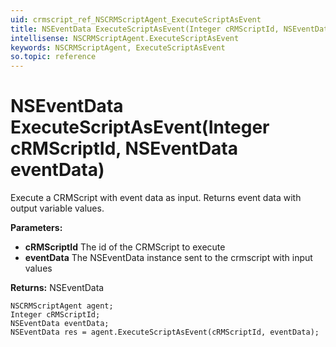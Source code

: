 ```yaml
---
uid: crmscript_ref_NSCRMScriptAgent_ExecuteScriptAsEvent
title: NSEventData ExecuteScriptAsEvent(Integer cRMScriptId, NSEventData eventData)
intellisense: NSCRMScriptAgent.ExecuteScriptAsEvent
keywords: NSCRMScriptAgent, ExecuteScriptAsEvent
so.topic: reference
---
```


# NSEventData ExecuteScriptAsEvent(Integer cRMScriptId, NSEventData eventData)

Execute a CRMScript with event data as input. Returns event data with output variable values.

**Parameters:**
 - **cRMScriptId** The id of the CRMScript to execute
 - **eventData** The NSEventData instance sent to the crmscript with input values

**Returns:** NSEventData

```crmscript
NSCRMScriptAgent agent;
Integer cRMScriptId;
NSEventData eventData;
NSEventData res = agent.ExecuteScriptAsEvent(cRMScriptId, eventData);
```

